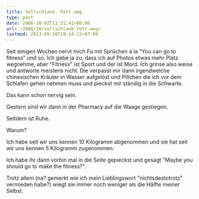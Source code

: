 ```yaml
---
title: Vollschlank. Fett weg.
type: post
date: 2006-10-02T11:31:41+00:00
url: /2006/10/vollschlank-fett-weg/
lastmod: 2023-09-10T19:14:12+07:00
---
```

Seit einigen Wochen nervt mich Fu mit Sprüchen a la "You can go to fitness" und so. Ich gebe ja zu, dass ich auf Photos etwas mehr Platz wegnehme, aber "Fitness" ist Sport und der ist Mord. Ich grinse also weise und antworte meistens nicht. Die verpasst mir dann irgendwelche chinesischen Kräuter in Wasser aufgelöst und Pillchen die ich vor dem Schlafen gehen nehmen muss und pieckst mir ständig in die Schwarte.

Das kann schon nervig sein.

Gestern sind wir dann in der Pharmacy auf die Waage gestiegen.

Seitdem ist Ruhe.

Warum?

Ich habe seit wir uns kennen 10 Kilogramm abgenommen und sie hat seit wir uns kennen 5 Kilogramm zugenommen.

Ich habe ihr dann vorhin mal in die Seite gepieckst und gesagt "Maybe you should go to make the fitness?".

Trotz allem (na? gemerkt wie ich mein Lieblingswort "nichtsdestotrotz" vermieden habe?) wiegt sie immer noch weniger als die Hälfte meiner Selbst.
